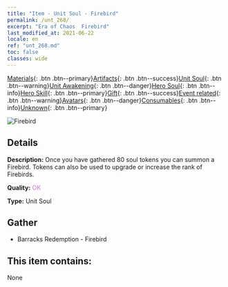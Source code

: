 ```yaml
---
title: "Item - Unit Soul - Firebird"
permalink: /unt_268/
excerpt: "Era of Chaos  Firebird"
last_modified_at: 2021-06-22
locale: en
ref: "unt_268.md"
toc: false
classes: wide
---
```

 [Materials](/Items/){: .btn .btn--primary}[Artifacts](/Items/Artifacts/){: .btn .btn--success}[Unit Soul](/Items/UnitSoul/){: .btn .btn--warning}[Unit Awakening](/Items/UnitAwakening/){: .btn .btn--danger}[Hero Soul](/Items/HeroSoul/){: .btn .btn--info}[Hero Skill](/Items/HeroSkill/){: .btn .btn--primary}[Gift](/Items/Gift/){: .btn .btn--success}[Event related](/Items/Events/){: .btn .btn--warning}[Avatars](/Items/Avatars/){: .btn .btn--danger}[Consumables](/Items/Consumables/){: .btn .btn--info}[Unknown](/Items/Unknown/){: .btn .btn--primary}

 ![Firebird](/images/u/ti_fenghuang.jpg)

## Details
 **Description:** Once you have gathered 80 soul tokens you can summon a Firebird. Tokens can also be used to upgrade or increase the rank of Firebirds.

 **Quality:** <span style="color: #DA70D6">OK</span>

 **Type:** Unit Soul

## Gather

*    Barracks Redemption - Firebird 

## This item contains:

  None

